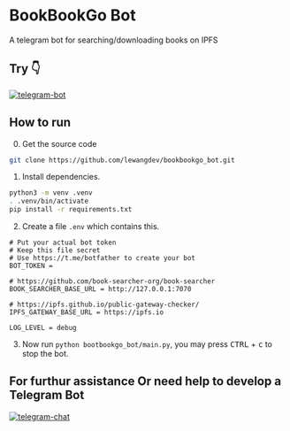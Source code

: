 # BookBookGo Bot

A telegram bot for searching/downloading books on IPFS

## Try 👇️

[![telegram-bot](https://img.shields.io/badge/bot-@BookBookGo-blue?logo=telegram)](https://t.me/bookbookgo_bot)

## How to run

0. Get the source code

```sh
git clone https://github.com/lewangdev/bookbookgo_bot.git
```

1. Install dependencies.

```bash
python3 -m venv .venv
. .venv/bin/activate
pip install -r requirements.txt
```

2. Create a file `.env` which contains this.

```text
# Put your actual bot token
# Keep this file secret
# Use https://t.me/botfather to create your bot
BOT_TOKEN =

# https://github.com/book-searcher-org/book-searcher
BOOK_SEARCHER_BASE_URL = http://127.0.0.1:7070

# https://ipfs.github.io/public-gateway-checker/
IPFS_GATEWAY_BASE_URL = https://ipfs.io

LOG_LEVEL = debug
```

3. Now run `python bootbookgo_bot/main.py`, you may press <kbd>CTRL</kbd> + <kbd>c</kbd> to stop the bot.


## For furthur assistance Or need help to develop a Telegram Bot
[![telegram-chat](https://img.shields.io/badge/chat-@lewang-blue?logo=telegram)](https://t.me/lewang)

